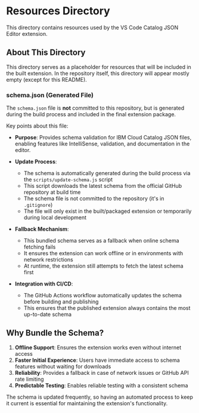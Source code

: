 # Resources Directory

This directory contains resources used by the VS Code Catalog JSON Editor extension.

## About This Directory

This directory serves as a placeholder for resources that will be included in the built extension. In the repository itself, this directory will appear mostly empty (except for this README).

### schema.json (Generated File)

The `schema.json` file is **not** committed to this repository, but is generated during the build process and included in the final extension package.

Key points about this file:

- **Purpose**: Provides schema validation for IBM Cloud Catalog JSON files, enabling features like IntelliSense, validation, and documentation in the editor.

- **Update Process**:
  - The schema is automatically generated during the build process via the `scripts/update-schema.js` script
  - This script downloads the latest schema from the official GitHub repository at build time
  - The schema file is not committed to the repository (it's in `.gitignore`)
  - The file will only exist in the built/packaged extension or temporarily during local development

- **Fallback Mechanism**:
  - This bundled schema serves as a fallback when online schema fetching fails
  - It ensures the extension can work offline or in environments with network restrictions
  - At runtime, the extension still attempts to fetch the latest schema first

- **Integration with CI/CD**:
  - The GitHub Actions workflow automatically updates the schema before building and publishing
  - This ensures that the published extension always contains the most up-to-date schema

## Why Bundle the Schema?

1. **Offline Support**: Ensures the extension works even without internet access
2. **Faster Initial Experience**: Users have immediate access to schema features without waiting for downloads
3. **Reliability**: Provides a fallback in case of network issues or GitHub API rate limiting
4. **Predictable Testing**: Enables reliable testing with a consistent schema

The schema is updated frequently, so having an automated process to keep it current is essential for maintaining the extension's functionality.
